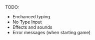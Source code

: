 TODO:

- Enchanced typing
- No Type Input
- Effects and sounds
- Error messages (when starting game)
